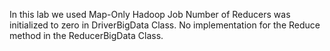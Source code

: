In this lab we used Map-Only Hadoop Job
Number of Reducers was initialized to zero in DriverBigData Class.
No implementation for the Reduce method in the ReducerBigData Class.
